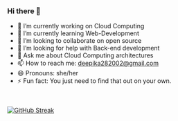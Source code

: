 ### Hi there 👋

<!--
**N-Deepika/N-Deepika** is a ✨ _special_ ✨ repository because its `README.md` (this file) appears on your GitHub profile.

Here are some ideas to get you started:

- 🔭 I’m currently working on Cloud Computing
- 🌱 I’m currently learning Web-Development 
- 👯 I’m looking to collaborate on open source
- 🤔 I’m looking for help with Back-end development 
- 💬 Ask me about Cloud Computing architectures
- 📫 How to reach me: deepika282002@gmail.com
- 😄 Pronouns: she/her
- ⚡ Fun fact: You just need to find that out on your own.
-->

- 🔭 I’m currently working on Cloud Computing
- 🌱 I’m currently learning Web-Development 
- 👯 I’m looking to collaborate on open source
- 🤔 I’m looking for help with Back-end development 
- 💬 Ask me about Cloud Computing architectures
- 📫 How to reach me: deepika282002@gmail.com
- 😄 Pronouns: she/her
- ⚡ Fun fact: You just need to find that out on your own.

<br>

[![GitHub Streak](https://github-readme-streak-stats.herokuapp.com?user=N-Deepika&theme=midnight-purple&stroke=50055C)](https://git.io/streak-stats)
